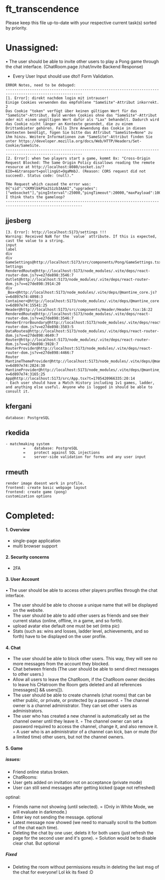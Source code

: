 # ft_transcendence

Please keep this file up-to-date with your respective current task(s) sorted by priority.

# Unassigned:

• The user should be able to invite other users to play a Pong game through the chat interface. (ChatRoom.page /chat/invite Backend Response)

- Every User Input should use dto!! Form Validation.

```
ERROR Notes, need to be debuged:
---------------------------------------------------------------------------------------------------------
[1. Error]: direkt nachdem login mit intrauser!
Einige Cookies verwenden das empfohlene "SameSite"-Attribut inkorrekt. 2
Das Cookie "token" verfügt über keinen gültigen Wert für das "SameSite"-Attribut. Bald werden Cookies ohne das "SameSite"-Attribut oder mit einem ungültigen Wert dafür als "Lax" behandelt. Dadurch wird das Cookie nicht länger an Kontexte gesendet, die zu einem Drittanbieter gehören. Falls Ihre Anwendung das Cookie in diesen Kontexten benötigt, fügen Sie bitte das Attribut "SameSite=None" zu ihm hinzu. Weitere Informationen zum "SameSite"-Attribut finden Sie unter https://developer.mozilla.org/docs/Web/HTTP/Headers/Set-Cookie/SameSite.
---------------------------------------------------------------------------------------------------------
[2. Error]: when two players start a game, kommt 8x: "Cross-Origin Request Blocked: The Same Origin Policy disallows reading the remote resource at http://localhost:8080/socket.io/?EIO=4&transport=polling&t=OqaMmbJ. (Reason: CORS request did not succeed). Status code: (null)."

THe Request which caused the error was: 0{"sid":"CKM9lbkPGa2S1zb3AAAI","upgrades":["websocket"],"pingInterval":25000,"pingTimeout":20000,"maxPayload":1000000}
I think thats the gameloop?
---------------------------------------------------------------------------------------------------------

```

## jjesberg

```
[3. Error]: http://localhost:5173/settings !!!
Warning: Received NaN for the `value` attribute. If this is expected, cast the value to a string.
input
label
div
div
GameSettings@http://localhost:5173/src/components/Pong/GameSettings.tsx:51:44
Settings
RenderedRoute@http://localhost:5173/node_modules/.vite/deps/react-router-dom.js?v=e27de898:3546:7
Outlet@http://localhost:5173/node_modules/.vite/deps/react-router-dom.js?v=e27de898:3914:20
div
_Box<@http://localhost:5173/node_modules/.vite/deps/@mantine_core.js?v=6d897e74:4098:3
Container<@http://localhost:5173/node_modules/.vite/deps/@mantine_core.js?v=6d897e74:15541:25
Header@http://localhost:5173/src/components/Header/Header.tsx:16:22
RenderedRoute@http://localhost:5173/node_modules/.vite/deps/react-router-dom.js?v=e27de898:3546:7
RenderErrorBoundary@http://localhost:5173/node_modules/.vite/deps/react-router-dom.js?v=e27de898:3503:5
DataRoutes@http://localhost:5173/node_modules/.vite/deps/react-router-dom.js?v=e27de898:4649:7
Router@http://localhost:5173/node_modules/.vite/deps/react-router-dom.js?v=e27de898:3928:7
RouterProvider@http://localhost:5173/node_modules/.vite/deps/react-router-dom.js?v=e27de898:4466:7
Router
MantineThemeProvider@http://localhost:5173/node_modules/.vite/deps/@mantine_core.js?v=6d897e74:2824:30
MantineProvider@http://localhost:5173/node_modules/.vite/deps/@mantine_core.js?v=6d897e74:3165:25
App@http://localhost:5173/src/App.tsx?t=1705420966335:20:14
- Each user should have a Match History including 1v1 games, ladder, and anything else useful. Anyone who is logged in should be able to consult it.
```

## kfergani

```
database: PostgreSQL
```

## rkedida

```
- matchmaking system
        =    database: PostgreSQL
        =    protect against SQL injections
        =    server-side validation for forms and any user input
```

## rmeuth

```
render image doesnt work in profile.
frontend: create basic webpage layout
frontend: create game (pong)
customization options
```

# Completed:

#### 1. Overview

- single-page application
- multi browser support

#### 2. Security concerns

- 2FA

#### 3. User Account

• The user should be able to access other players profiles through the chat interface.

- The user should be able to choose a unique name that will be displayed on the website.
- The user should be able to add other users as friends and see their current status (online, offline, in a game, and so forth).
- upload avatar else default one must be set (intra pic)
- Stats (such as: wins and losses, ladder level, achievements, and so forth) have to be displayed on the user profile.

#### 4. Chat

- The user should be able to block other users. This way, they will see no more messages from the account they blocked.
- Chat between friends (The user should be able to send direct messages to other users.)
- Allow all users to leave the ChatRoom, if the ChatRoom owner decides to leave his CHatroom the Room gets deleted and all references (messages[] && users[]).
- The user should be able to create channels (chat rooms) that can be either public, or private, or protected by a password.
  ◦ The channel owner is a channel administrator. They can set other users as administrators.
- The user who has created a new channel is automatically set as the channel owner until they leave it.
  ◦ The channel owner can set a password required to access the channel, change it, and also remove it.
  ◦ A user who is an administrator of a channel can kick, ban or mute (for a limited time) other users, but not the channel owners.

#### 5. Game

##### issues:

- Friend online status broken.
- ChatRooms:
- User gets added on invitation not on acceptance (private mode)
- User can still send messages after getting kicked (page not refreshed)

optinal:

- Friends name not showing (until selected). = (Only in White Mode, we will evaluate in darkmode.)
- Enter key not sending the message. optional
- Latest message now showed (we need to manually scroll to the bottom of the chat each time).
- Deleting the chat by one user, delets it for both users (just refresh the page for the second user and it's gone). = Solution would be to disable clear chat. But optional

##### Fixed

- Deleting the room without permissions results in deleting the last msg of the chat for everyone! Lol kk its fixed :D
